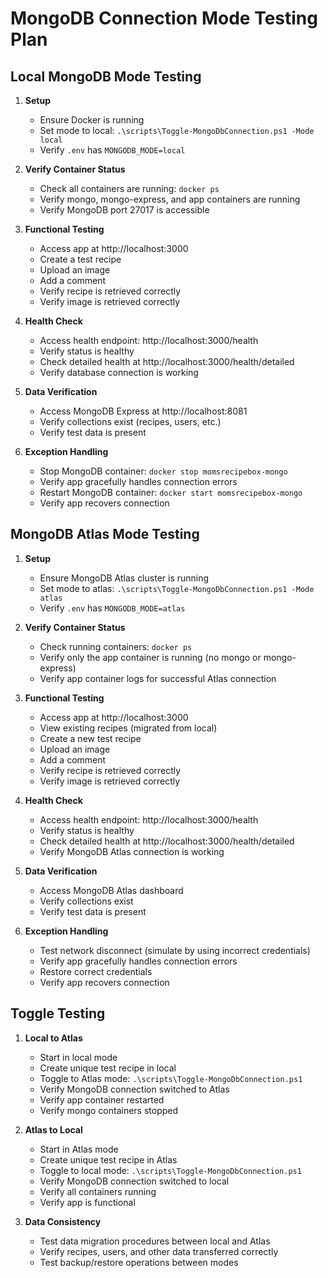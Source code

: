 # MongoDB Connection Mode Testing Plan

## Local MongoDB Mode Testing

1. **Setup**
   - Ensure Docker is running
   - Set mode to local: `.\scripts\Toggle-MongoDbConnection.ps1 -Mode local`
   - Verify `.env` has `MONGODB_MODE=local`

2. **Verify Container Status**
   - Check all containers are running: `docker ps`
   - Verify mongo, mongo-express, and app containers are running
   - Verify MongoDB port 27017 is accessible

3. **Functional Testing**
   - Access app at http://localhost:3000
   - Create a test recipe
   - Upload an image
   - Add a comment
   - Verify recipe is retrieved correctly
   - Verify image is retrieved correctly

4. **Health Check**
   - Access health endpoint: http://localhost:3000/health
   - Verify status is healthy
   - Check detailed health at http://localhost:3000/health/detailed
   - Verify database connection is working

5. **Data Verification**
   - Access MongoDB Express at http://localhost:8081
   - Verify collections exist (recipes, users, etc.)
   - Verify test data is present

6. **Exception Handling**
   - Stop MongoDB container: `docker stop momsrecipebox-mongo`
   - Verify app gracefully handles connection errors
   - Restart MongoDB container: `docker start momsrecipebox-mongo`
   - Verify app recovers connection

## MongoDB Atlas Mode Testing

1. **Setup**
   - Ensure MongoDB Atlas cluster is running
   - Set mode to atlas: `.\scripts\Toggle-MongoDbConnection.ps1 -Mode atlas`
   - Verify `.env` has `MONGODB_MODE=atlas`

2. **Verify Container Status**
   - Check running containers: `docker ps`
   - Verify only the app container is running (no mongo or mongo-express)
   - Verify app container logs for successful Atlas connection

3. **Functional Testing**
   - Access app at http://localhost:3000
   - View existing recipes (migrated from local)
   - Create a new test recipe
   - Upload an image
   - Add a comment
   - Verify recipe is retrieved correctly
   - Verify image is retrieved correctly

4. **Health Check**
   - Access health endpoint: http://localhost:3000/health
   - Verify status is healthy
   - Check detailed health at http://localhost:3000/health/detailed
   - Verify MongoDB Atlas connection is working

5. **Data Verification**
   - Access MongoDB Atlas dashboard
   - Verify collections exist
   - Verify test data is present

6. **Exception Handling**
   - Test network disconnect (simulate by using incorrect credentials)
   - Verify app gracefully handles connection errors
   - Restore correct credentials
   - Verify app recovers connection

## Toggle Testing

1. **Local to Atlas**
   - Start in local mode
   - Create unique test recipe in local
   - Toggle to Atlas mode: `.\scripts\Toggle-MongoDbConnection.ps1`
   - Verify MongoDB connection switched to Atlas
   - Verify app container restarted
   - Verify mongo containers stopped

2. **Atlas to Local**
   - Start in Atlas mode
   - Create unique test recipe in Atlas
   - Toggle to local mode: `.\scripts\Toggle-MongoDbConnection.ps1`
   - Verify MongoDB connection switched to local
   - Verify all containers running
   - Verify app is functional

3. **Data Consistency**
   - Test data migration procedures between local and Atlas
   - Verify recipes, users, and other data transferred correctly
   - Test backup/restore operations between modes